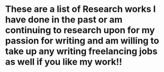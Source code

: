 # These are a list of Research works I have done in the past or am continuing to research upon for my passion for writing and am willing to take up any writing freelancing jobs as well if you like my work!!
